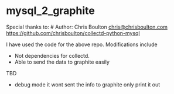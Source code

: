 # mysql_2_graphite

Special thanks to: # Author: Chris Boulton <chris@chrisboulton.com> 
https://github.com/chrisboulton/collectd-python-mysql 

I have used the code for the above repo. 
Modifications include 
  * Not dependencies for collectd. 
  * Able to send the data to graphite easily

TBD
 * debug mode it wont sent the info to graphite only print it out
